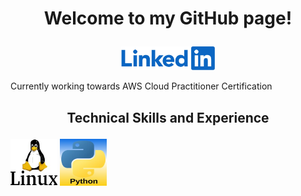 
# <p align="center">**Welcome to my GitHub page!**</p>


[<p align="center">
    <img src="./Images/linkedIn-logo.jpg" width="150">](https://www.linkedin.com/in/lee-hall-833b8419b/)
</p>

Currently working towards AWS Cloud Practitioner Certification 


## <p align="center">**Technical Skills and Experience**</p>


<img src="./Images/linuxlogo1.jpg" width="75" height="75"/> 
<img src="./Images/new-python-logo.jpg" width="75" height="75"/> 












<!--
**LeeHall-DevOps/LeeHall-DevOps** is a ✨ _special_ ✨ repository because its `README.md` (this file) appears on your GitHub profile.

Here are some ideas to get you started:

- 🔭 I’m currently working on ...
- 🌱 I’m currently learning ...
- 👯 I’m looking to collaborate on ...
- 🤔 I’m looking for help with ...
- 💬 Ask me about ...

- 😄 Pronouns: ...
- ⚡ Fun fact: ...
-->
